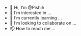 - 👋 Hi, I’m @Pishih
- 👀 I’m interested in ...
- 🌱 I’m currently learning ...
- 💞️ I’m looking to collaborate on ...
- 📫 How to reach me ...

<!---
Pishih/Pishih is a ✨ special ✨ repository because its `README.md` (this file) appears on your GitHub profile.
You can click the Preview link to take a look at your changes.
--->
